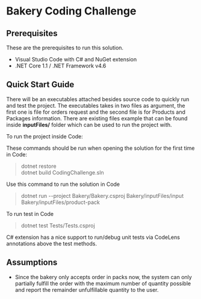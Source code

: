 
# Bakery Coding Challenge

## Prerequisites
These are the prerequisites to run this solution.
- Visual Studio Code with C# and NuGet extension
- .NET Core 1.1 / .NET Framework v4.6

## Quick Start Guide
There will be an executables attached besides source code to quickly run and test the project.
The executables takes in two files as argument, the first one is file for orders request and the second file is for Products and Packages information. There are existing files example that can be found inside **inputFiles/** folder which can be used to run the project with.

To run the project inside Code:

These commands should be run when opening the solution for the first time in Code:
> dotnet restore  
dotnet build CodingChallenge.sln
	
Use this command to run the solution in Code
> dotnet run --project Bakery/Bakery.csproj Bakery/inputFiles/input Bakery/inputFiles/product-pack

To run test in Code
> dotnet test Tests/Tests.csproj
     
C# extension has a nice support to run/debug unit tests via CodeLens annotations above the test methods.

## Assumptions
- Since the bakery only accepts order in packs now, the system can only partially fulfill the order with the maximum number of quantity possible and report the remainder unfulfillable quantity to the user.
